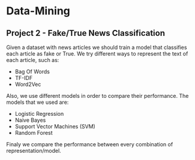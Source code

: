 # Data-Mining

## Project 2 - Fake/True News Classification
Given a dataset with news articles we should train a model that classifies each article as fake or True.
We try different ways to represent the text of each article, such as:
  - Bag Of Words 
  - TF-IDF
  - Word2Vec

Also, we use different models in order to compare their performance.
The models that we used are:
  - Logistic Regression
  - Naive Bayes
  - Support Vector Machines (SVM)
  - Random Forest

Finaly we compare the performance between every combination of representation/model.
